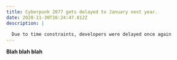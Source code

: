 ```yaml
---
title: Cyberpunk 2077 gets delayed to January next year.
date: 2020-11-30T16:24:47.812Z
description: |
  
  Due to time constraints, developers were delayed once again
---
```

<!--StartFragment-->

**Blah blah blah**

<!--EndFragment-->